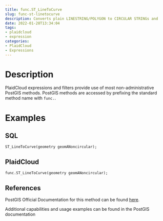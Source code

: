 ```yaml
---
title: func.ST_LineToCurve
slug: func-st-linetocurve
description: Converts plain LINESTRING/POLYGON to CIRCULAR STRINGs and Curved Polygons
date: 2022-01-28T13:34:04
tags:
- plaidcloud
- expression
categories:
- PlaidCloud
- Expressions
---
```



# Description


PlaidCloud expressions and filters provide use of most non-administrative PostGIS methods. PostGIS methods are accessed by prefixing the standard method name with `func.`.



# Examples


## SQL



```
ST_LineToCurve(geometry geomANoncircular);
```


## PlaidCloud



```
func.ST_LineToCurve(geometry geomANoncircular);
```


## References


PostGIS Official Documentation for this method can be found [here](https://postgis.net/docs/manual-3.1/ST_LineToCurve.html).



Additional capabilities and usage examples can be found in the PostGIS documentation

